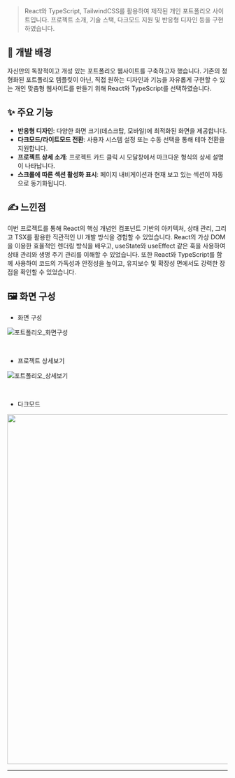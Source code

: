 > React와 TypeScript, TailwindCSS를 활용하여 제작된 개인 포트폴리오 사이트입니다. 프로젝트 소개, 기술 스택, 다크모드 지원 및 반응형 디자인 등을 구현하였습니다.

## 🤔 개발 배경

자신만의 독창적이고 개성 있는 포트폴리오 웹사이트를 구축하고자 했습니다. 기존의 정형화된 포트폴리오 템플릿이 아닌, 직접 원하는 디자인과 기능을 자유롭게 구현할 수 있는 개인 맞춤형 웹사이트를 만들기 위해 React와 TypeScript를 선택하였습니다.

## ✨ 주요 기능

- **반응형 디자인**: 다양한 화면 크기(데스크탑, 모바일)에 최적화된 화면을 제공합니다.
- **다크모드/라이트모드 전환**: 사용자 시스템 설정 또는 수동 선택을 통해 테마 전환을 지원합니다.
- **프로젝트 상세 소개**: 프로젝트 카드 클릭 시 모달창에서 마크다운 형식의 상세 설명이 나타납니다.
- **스크롤에 따른 섹션 활성화 표시**: 페이지 내비게이션과 현재 보고 있는 섹션이 자동으로 동기화됩니다.

## ✍️ 느낀점

이번 프로젝트를 통해 React의 핵심 개념인 컴포넌트 기반의 아키텍처, 상태 관리, 그리고 TSX를 활용한 직관적인 UI 개발 방식을 경험할 수 있었습니다. React의 가상 DOM을 이용한 효율적인 렌더링 방식을 배우고, useState와 useEffect 같은 훅을 사용하여 상태 관리와 생명 주기 관리를 이해할 수 있었습니다. 또한 React와 TypeScript를 함께 사용하여 코드의 가독성과 안정성을 높이고, 유지보수 및 확장성 면에서도 강력한 장점을 확인할 수 있었습니다.

## 🖼️ 화면 구성

- 화면 구성

![포트폴리오_화면구성](https://github.com/user-attachments/assets/ae5e11f9-35b2-41c7-860a-01f111fc12b5)

&nbsp;

- 프로젝트 상세보기

![포트폴리오_상세보기](https://github.com/user-attachments/assets/2dd2052f-edce-4f0e-915e-e0b45f8a57a2)

&nbsp;

- 다크모드

<img src="https://github.com/user-attachments/assets/dfba85c0-a043-4d34-b155-60ef8c57cffd" width="800" />

---
